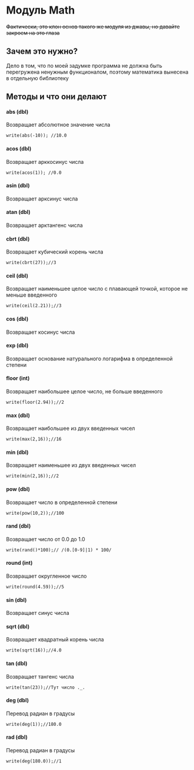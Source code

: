 # Модуль Math
~~Фактически, это клон основ такого же модуля из джавы, но давайте закроем на это глаза~~

## Зачем это нужно?
Дело в том, что по моей задумке программа не должна быть перегружена ненужным функционалом, поэтому математика вынесена в отдельную библиотеку

## Методы и что они делают

#### abs (dbl)
Возвращает абсолютное значение числа

```write(abs(-10)); //10.0```
#### acos (dbl)
Возвращает арккосинус числа

```write(acos(1)); //0.0```
#### asin (dbl)
Возвращает арксинус числа
#### atan (dbl)
Возвращает арктангенс числа
#### cbrt (dbl)
Возвращает кубический корень числа

```write(cbrt(27));//3```
#### ceil (dbl)
Возвращает наименьшее целое число с плавающей точкой, которое не меньше введенного

```write(ceil(2.21));//3```
#### cos (dbl)
Возвращает косинус числа
#### exp (dbl)
Возвращает основание натурального логарифма в определенной степени
#### floor (int)
Возвращает наибольшее целое число, не больше введенного

```write(floor(2.94));//2```
#### max (dbl)
Возвращает наибольшее из двух введенных чисел

```write(max(2,16));//16```
#### min (dbl)
Возвращает наименьшее из двух введенных чисел

```write(min(2,16));//2```
#### pow (dbl)
Возвращает число в определенной степени

```write(pow(10,2));//100```
#### rand (dbl)
Возвращает число от 0.0 до 1.0

```write(rand()*100);// /(0.[0-9]|1) * 100/```
#### round (int)
Возвращает округленное число

```write(round(4.59));//5```
#### sin (dbl)
Возвращает синус числа
#### sqrt (dbl)
Возвращает квадратный корень числа

```write(sqrt(16));//4.0```
#### tan (dbl)
Возвращает тангенс числа

```write(tan(23));//Тут число ._.```
#### deg (dbl)
Перевод радиан в градусы

```write(deg(1));//180.0```
#### rad (dbl)
Перевод радиан в градусы

```write(deg(180.0));//1```
